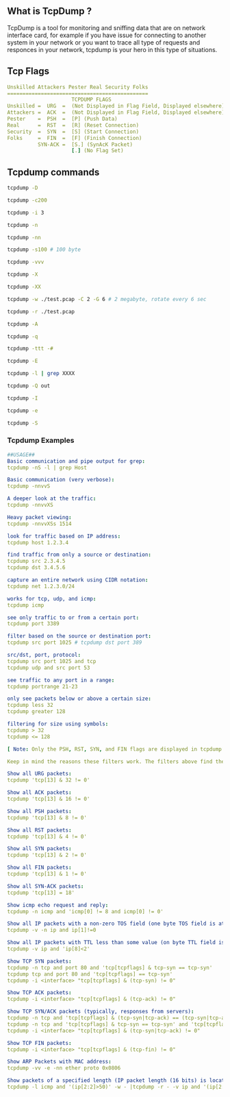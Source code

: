 ## What is TcpDump ?
TcpDump is a tool for monitoring and sniffing data that are on network interface card, for example if you have issue for connecting to another system in your network or you want to trace all type of requests and responces in your network, tcpdump is your hero in this type of situations.

## Tcp Flags
```yaml
Unskilled Attackers Pester Real Security Folks
==============================================
                     TCPDUMP FLAGS
Unskilled =  URG  =  (Not Displayed in Flag Field, Displayed elsewhere) 
Attackers =  ACK  =  (Not Displayed in Flag Field, Displayed elsewhere)
Pester    =  PSH  =  [P] (Push Data)
Real      =  RST  =  [R] (Reset Connection)
Security  =  SYN  =  [S] (Start Connection)
Folks     =  FIN  =  [F] (Finish Connection)
          SYN-ACK =  [S.] (SynAcK Packet)
                     [.] (No Flag Set)
```
## Tcpdump commands 

```sh title="🟢 List of NICs"
tcpdump -D
```
```sh title="🟢 Count of packets for sniffing"
tcpdump -c200
```
```sh title="🟢 Select interface card"
tcpdump -i 3
```
```sh title="🟢 Dont resolve hostname"
tcpdump -n
```
```sh title="🟢 Dont resolve portname"
tcpdump -nn
```
```sh title="🟢 Specifi packet size to capture"
tcpdump -s100 # 100 byte
```
```sh title="🟢 Verbose information"
tcpdump -vvv
```
```sh title="🟢 Hex output"
tcpdump -X
```
```sh title="🟢 Hex output with ethernet header"
tcpdump -XX
```
```sh title="🟢 Write result on file (pcap) with maxsize of file"
tcpdump -w ./test.pcap -C 2 -G 6 # 2 megabyte, rotate every 6 sec
```
```sh title="🟢 Read data from pcap file"
tcpdump -r ./test.pcap
```
```sh title="🟢 Display ASCII format"
tcpdump -A
```
```sh title="🟢 Quiet mode"
tcpdump -q
```
```sh title="🟢 Get timestamp with packet number"
tcpdump -ttt -#
```
```sh title="🟢 Decrypt IPSEC traffic "
tcpdump -E 
```
```sh title="🟢 Pipe output "
tcpdump -l | grep XXXX
```
```sh title="🟢 Directino of captured packets (in|out)"
tcpdump -Q out
```
```sh title="🟢 Monitor mode"
tcpdump -I
```
```sh title="🟢 Ethernet header"
tcpdump -e
```
```sh title="🟢 Tcp sequence number"
tcpdump -S
```

### Tcpdump Examples


```yaml
##USAGE##
Basic communication and pipe output for grep:
tcpdump -nS -l | grep Host

Basic communication (very verbose):
tcpdump -nnvvS

A deeper look at the traffic:
tcpdump -nnvvXS

Heavy packet viewing:
tcpdump -nnvvXSs 1514

look for traffic based on IP address: 
tcpdump host 1.2.3.4

find traffic from only a source or destination:
tcpdump src 2.3.4.5 
tcpdump dst 3.4.5.6

capture an entire network using CIDR notation: 
tcpdump net 1.2.3.0/24

works for tcp, udp, and icmp: 
tcpdump icmp

see only traffic to or from a certain port:
tcpdump port 3389

filter based on the source or destination port: 
tcpdump src port 1025 # tcpdump dst port 389

src/dst, port, protocol:
tcpdump src port 1025 and tcp 
tcpdump udp and src port 53

see traffic to any port in a range: 
tcpdump portrange 21-23

only see packets below or above a certain size: 
tcpdump less 32 
tcpdump greater 128

filtering for size using symbols:
tcpdump > 32 
tcpdump <= 128

[ Note: Only the PSH, RST, SYN, and FIN flags are displayed in tcpdump‘s flag field output. URGs and ACKs are displayed, but they are shown elsewhere in the output rather than in the flags field ]

Keep in mind the reasons these filters work. The filters above find these various packets because tcp[13] looks at offset 13 in the TCP header, the number represents the location within the byte, and the !=0 means that the flag in question is set to 1, i.e. it’s on.

Show all URG packets:
tcpdump 'tcp[13] & 32 != 0'

Show all ACK packets:
tcpdump 'tcp[13] & 16 != 0'

Show all PSH packets:
tcpdump 'tcp[13] & 8 != 0'

Show all RST packets:
tcpdump 'tcp[13] & 4 != 0'

Show all SYN packets:
tcpdump 'tcp[13] & 2 != 0'

Show all FIN packets:
tcpdump 'tcp[13] & 1 != 0'

Show all SYN-ACK packets:
tcpdump 'tcp[13] = 18'

Show icmp echo request and reply:
tcpdump -n icmp and 'icmp[0] != 8 and icmp[0] != 0'

Show all IP packets with a non-zero TOS field (one byte TOS field is at offset 1 in IP header):
tcpdump -v -n ip and ip[1]!=0

Show all IP packets with TTL less than some value (on byte TTL field is at offset 8 in IP header):
tcpdump -v ip and 'ip[8]<2'

Show TCP SYN packets:
tcpdump -n tcp and port 80 and 'tcp[tcpflags] & tcp-syn == tcp-syn'
tcpdump tcp and port 80 and 'tcp[tcpflags] == tcp-syn'
tcpdump -i <interface> "tcp[tcpflags] & (tcp-syn) != 0"

Show TCP ACK packets:
tcpdump -i <interface> "tcp[tcpflags] & (tcp-ack) != 0"

Show TCP SYN/ACK packets (typically, responses from servers):
tcpdump -n tcp and 'tcp[tcpflags] & (tcp-syn|tcp-ack) == (tcp-syn|tcp-ack)'
tcpdump -n tcp and 'tcp[tcpflags] & tcp-syn == tcp-syn' and 'tcp[tcpflags] & tcp-ack == tcp-ack'
tcpdump -i <interface> "tcp[tcpflags] & (tcp-syn|tcp-ack) != 0"

Show TCP FIN packets:
tcpdump -i <interface> "tcp[tcpflags] & (tcp-fin) != 0"

Show ARP Packets with MAC address:
tcpdump -vv -e -nn ether proto 0x0806

Show packets of a specified length (IP packet length (16 bits) is located at offset 2 in IP header):
tcpdump -l icmp and '(ip[2:2]>50)' -w - |tcpdump -r - -v ip and '(ip[2:2]<60)'

```
